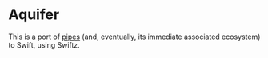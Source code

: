 # Aquifer

This is a port of [pipes](http://hackage.haskell.org/package/pipes) (and, eventually, its immediate associated ecosystem) to Swift, using Swiftz.
